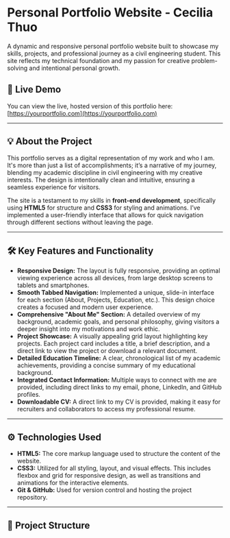 # Personal Portfolio Website - Cecilia Thuo

A dynamic and responsive personal portfolio website built to showcase my skills, projects, and professional journey as a civil engineering student. This site reflects my technical foundation and my passion for creative problem-solving and intentional personal growth.

## 🚀 Live Demo

You can view the live, hosted version of this portfolio here:
[https://yourportfolio.com](https://yourportfolio.com)  

---

## 💡 About the Project

This portfolio serves as a digital representation of my work and who I am. It's more than just a list of accomplishments; it’s a narrative of my journey, blending my academic discipline in civil engineering with my creative interests. The design is intentionally clean and intuitive, ensuring a seamless experience for visitors.

The site is a testament to my skills in **front-end development**, specifically using **HTML5** for structure and **CSS3** for styling and animations. I’ve implemented a user-friendly interface that allows for quick navigation through different sections without leaving the page.

---

## 🛠️ Key Features and Functionality

* **Responsive Design:** The layout is fully responsive, providing an optimal viewing experience across all devices, from large desktop screens to tablets and smartphones.
* **Smooth Tabbed Navigation:** Implemented a unique, slide-in interface for each section (About, Projects, Education, etc.). This design choice creates a focused and modern user experience.
* **Comprehensive "About Me" Section:** A detailed overview of my background, academic goals, and personal philosophy, giving visitors a deeper insight into my motivations and work ethic.
* **Project Showcase:** A visually appealing grid layout highlighting key projects. Each project card includes a title, a brief description, and a direct link to view the project or download a relevant document.
* **Detailed Education Timeline:** A clear, chronological list of my academic achievements, providing a concise summary of my educational background.
* **Integrated Contact Information:** Multiple ways to connect with me are provided, including direct links to my email, phone, LinkedIn, and GitHub profiles.
* **Downloadable CV:** A direct link to my CV is provided, making it easy for recruiters and collaborators to access my professional resume.

---

## ⚙️ Technologies Used

* **HTML5:** The core markup language used to structure the content of the website.
* **CSS3:** Utilized for all styling, layout, and visual effects. This includes flexbox and grid for responsive design, as well as transitions and animations for the interactive elements.
* **Git & GitHub:** Used for version control and hosting the project repository.

---

## 📂 Project Structure
